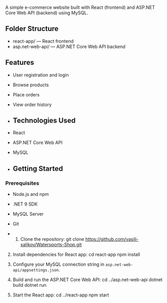 A simple e-commerce website built with React (frontend) and ASP.NET Core Web API (backend) using MySQL.

## Folder Structure
- react-app/ — React frontend
- asp.net-web-api/ — ASP.NET Core Web API backend

## Features
- User registration and login
- Browse products
- Place orders
- View order history

- ## Technologies Used
- React
- ASP.NET Core Web API
- MySQL

- ## Getting Started

### Prerequisites
- Node.js and npm
- .NET 9 SDK
- MySQL Server
- Git

- 1. Clone the repository:
   git clone https://github.com/vasili-salikov/Watersports-Shop.git

2. Install dependencies for React app:
   cd react-app
   npm install

3. Configure your MySQL connection string in `asp.net-web-api/appsettings.json`.

4. Build and run the ASP.NET Core Web API:
   cd ../asp.net-web-api
   dotnet build
   dotnet run

5. Start the React app:
   cd ../react-app
   npm start
   
   
